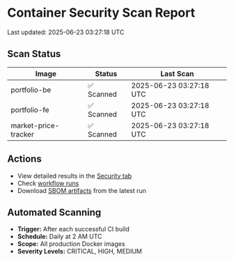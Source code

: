 # Container Security Scan Report

Last updated: 2025-06-23 03:27:18 UTC

## Scan Status

| Image | Status | Last Scan |
|-------|--------|-----------|
| portfolio-be | ✅ Scanned | 2025-06-23 03:27:18 UTC |
| portfolio-fe | ✅ Scanned | 2025-06-23 03:27:18 UTC |
| market-price-tracker | ✅ Scanned | 2025-06-23 03:27:18 UTC |

## Actions

- View detailed results in the [Security tab](https://github.com/ktenman/portfolio/security/code-scanning)
- Check [workflow runs](https://github.com/ktenman/portfolio/actions/workflows/trivy-scan.yml)
- Download [SBOM artifacts](https://github.com/ktenman/portfolio/actions/workflows/trivy-scan.yml) from the latest run

## Automated Scanning

- **Trigger:** After each successful CI build
- **Schedule:** Daily at 2 AM UTC
- **Scope:** All production Docker images
- **Severity Levels:** CRITICAL, HIGH, MEDIUM

